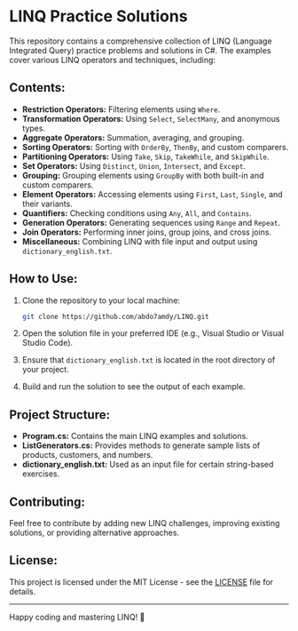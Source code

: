 # LINQ Practice Solutions

This repository contains a comprehensive collection of LINQ (Language Integrated Query) practice problems and solutions in C#. The examples cover various LINQ operators and techniques, including:

## **Contents:**

- **Restriction Operators:** Filtering elements using `Where`.
- **Transformation Operators:** Using `Select`, `SelectMany`, and anonymous types.
- **Aggregate Operators:** Summation, averaging, and grouping.
- **Sorting Operators:** Sorting with `OrderBy`, `ThenBy`, and custom comparers.
- **Partitioning Operators:** Using `Take`, `Skip`, `TakeWhile`, and `SkipWhile`.
- **Set Operators:** Using `Distinct`, `Union`, `Intersect`, and `Except`.
- **Grouping:** Grouping elements using `GroupBy` with both built-in and custom comparers.
- **Element Operators:** Accessing elements using `First`, `Last`, `Single`, and their variants.
- **Quantifiers:** Checking conditions using `Any`, `All`, and `Contains`.
- **Generation Operators:** Generating sequences using `Range` and `Repeat`.
- **Join Operators:** Performing inner joins, group joins, and cross joins.
- **Miscellaneous:** Combining LINQ with file input and output using `dictionary_english.txt`.

## **How to Use:**

1. Clone the repository to your local machine:
   ```bash
   git clone https://github.com/abdo7amdy/LINQ.git
   ```

2. Open the solution file in your preferred IDE (e.g., Visual Studio or Visual Studio Code).

3. Ensure that `dictionary_english.txt` is located in the root directory of your project.

4. Build and run the solution to see the output of each example.

## **Project Structure:**

- **Program.cs:** Contains the main LINQ examples and solutions.
- **ListGenerators.cs:** Provides methods to generate sample lists of products, customers, and numbers.
- **dictionary_english.txt:** Used as an input file for certain string-based exercises.

## **Contributing:**
Feel free to contribute by adding new LINQ challenges, improving existing solutions, or providing alternative approaches.

## **License:**
This project is licensed under the MIT License - see the [LICENSE](LICENSE) file for details.

---

Happy coding and mastering LINQ! 🚀

